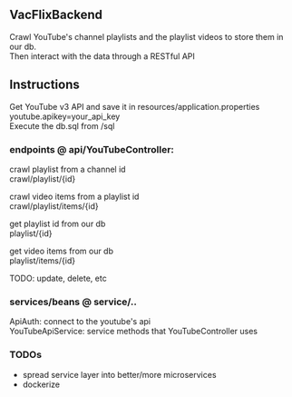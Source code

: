 ## VacFlixBackend
Crawl YouTube's channel playlists and the playlist videos to store them in our db.  
Then interact with the data through a RESTful API

## Instructions
Get YouTube v3 API and save it in resources/application.properties    
youtube.apikey=your_api_key  
Execute the db.sql from /sql


### endpoints @ api/YouTubeController:

crawl playlist from a channel id  
crawl/playlist/{id}

crawl video items from a playlist id  
crawl/playlist/items/{id}

get playlist id from our db  
playlist/{id}

get video items from our db  
playlist/items/{id}

TODO: update, delete, etc

### services/beans @ service/..  
ApiAuth: connect to the youtube's api  
YouTubeApiService: service methods that YouTubeController uses

### TODOs
- spread service layer into better/more microservices
- dockerize
